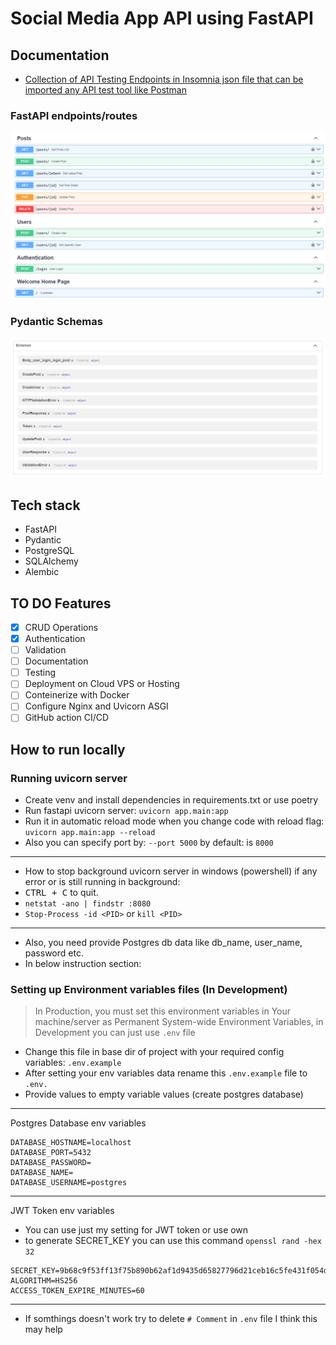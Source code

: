 # Social Media App API using FastAPI

## Documentation

- [Collection of API Testing Endpoints in Insomnia json file that can be imported any API test tool like Postman](/docs/README.md)

### FastAPI endpoints/routes

![API Endpoints/Routes](assets/api-routes.png)

### Pydantic Schemas

![API Pydantic Schemas](assets/api-schemas.png)

## Tech stack

- FastAPI
- Pydantic
- PostgreSQL
- SQLAlchemy
- Alembic

## TO DO Features

- [x] CRUD Operations
- [x] Authentication
- [ ] Validation
- [ ] Documentation
- [ ] Testing
- [ ] Deployment on Cloud VPS or Hosting
- [ ] Conteinerize with Docker
- [ ] Configure Nginx and Uvicorn ASGI
- [ ] GitHub action CI/CD

## How to run locally

### Running uvicorn server

- Create venv and install dependencies in requirements.txt or use poetry
- Run fastapi uvicorn server: `uvicorn app.main:app`
- Run it in automatic reload mode when you change code with reload flag: `uvicorn app.main:app --reload`
- Also you can specify port by: `--port 5000` by default: is `8000`

---

- How to stop background uvicorn server in windows (powershell) if any error or is still running in background:
- <kbd>CTRL + C</kbd> to quit.
- `netstat -ano | findstr :8080`
- `Stop-Process -id <PID>` or `kill <PID>`

---

- Also, you need provide Postgres db data like db_name, user_name, password etc.
- In below instruction section:

### Setting up Environment variables files (In Development)

> In Production, you must set this environment variables in Your machine/server as Permanent System-wide Environment Variables, in Development you can just use `.env` file

- Change this file in base dir of project with your required config variables: `.env.example`
- After setting your env variables data rename this `.env.example` file to `.env.`
- Provide values to empty variable values (create postgres database)

---
Postgres Database env variables

```.env
DATABASE_HOSTNAME=localhost
DATABASE_PORT=5432
DATABASE_PASSWORD=
DATABASE_NAME=
DATABASE_USERNAME=postgres
```

---
JWT Token env variables

- You can use just my setting for JWT token or use own
- to generate SECRET_KEY you can use this command `openssl rand -hex 32`

```.env
SECRET_KEY=9b68c9f53ff13f75b890b62af1d9435d65827796d21ceb16c5fe431f054dcde3
ALGORITHM=HS256
ACCESS_TOKEN_EXPIRE_MINUTES=60
```

---

- If somthings doesn't work try to delete `# Comment` in `.env` file I think this may help
